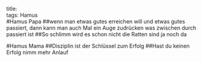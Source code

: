 title:   
tags: Hamus  
#Hamus Papa
##wenn man etwas gutes erreichen will und etwas gutes passiert, dann kann man auch Mal ein Auge zudrücken was zwischen durch passiert ist
##So schlimm wird es schon nicht die Ratten sind ja noch da



#Hamus Mama
##Disziplin ist der Schlüssel zum Erfolg 
##Hast du keinen Erfolg nimm mehr Anlauf